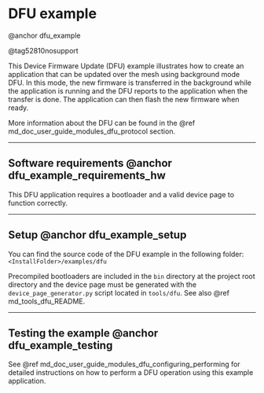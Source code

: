 # DFU example
@anchor dfu_example

@tag52810nosupport

This Device Firmware Update (DFU) example illustrates how to create an application that can be updated
over the mesh using background mode DFU. In this mode, the new firmware is transferred in the background
while the application is running and the DFU reports to the application when the transfer is done.
The application can then flash the new firmware when ready.

More information about the DFU can be found in the @ref md_doc_user_guide_modules_dfu_protocol section.

---

## Software requirements @anchor dfu_example_requirements_hw

This DFU application requires a bootloader and a valid device page to function correctly.

---

## Setup @anchor dfu_example_setup

You can find the source code of the DFU example in the following folder: `<InstallFolder>/examples/dfu`

Precompiled bootloaders are included in the `bin` directory at the project root directory
and the device page must be generated with the `device_page_generator.py` script located in `tools/dfu`.
See also @ref md_tools_dfu_README.

---

## Testing the example @anchor dfu_example_testing

See @ref md_doc_user_guide_modules_dfu_configuring_performing for detailed instructions on how to perform
a DFU operation using this example application.

